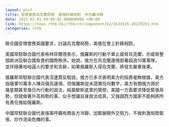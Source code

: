 ```yaml
---
layout: post
title: 安理會商烏克蘭局勢　美俄針鋒相對　中方籲冷靜
date: 2022-02-01 04:09:02.000000000 +08:00
link: https://news.rthk.hk/rthk/ch/component/k2/1631515-20220201.htm
categories: rthk
---
```


聯合國安理會應美國要求，討論烏克蘭局勢，美俄在會上針鋒相對。

美國常駐聯合國代表格林菲爾德表示，俄羅斯的行動不單止威脅烏克蘭，亦威脅整個歐洲及聯合國負責的國際秩序。她說，俄方在烏克蘭邊境部署超過10萬軍隊，並伴隨著咄咄逼人的要求和言辭，如果俄羅斯入侵烏克蘭，將發生嚴重後果。

俄羅斯常駐聯合國代表涅邊賈反駁說，俄方已多次表明美方的指責毫無根據，美方指俄軍10萬多人陳兵俄烏邊境，但俄羅斯從未證實任何數字，美方有關俄方將於幾星期甚至幾日內行動的說法，純屬歇斯底里的猜想，美國一方面要求降低緊張局勢，但就做著升高局勢的事，似乎想讓自身說法成真，又強調西方國家不能夠將所有責任推給俄羅斯。

中國常駐聯合國代表張軍呼籲有關各方冷靜，加緊展開外交努力，不做刺激局勢緊張、炒作渲染危機的事。
